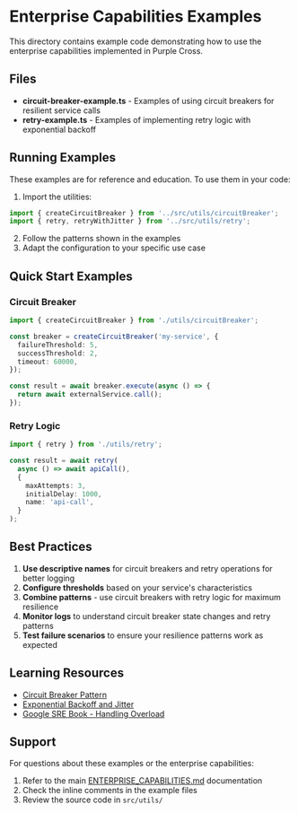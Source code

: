 # Enterprise Capabilities Examples

This directory contains example code demonstrating how to use the enterprise capabilities implemented in Purple Cross.

## Files

- **circuit-breaker-example.ts** - Examples of using circuit breakers for resilient service calls
- **retry-example.ts** - Examples of implementing retry logic with exponential backoff

## Running Examples

These examples are for reference and education. To use them in your code:

1. Import the utilities:
```typescript
import { createCircuitBreaker } from '../src/utils/circuitBreaker';
import { retry, retryWithJitter } from '../src/utils/retry';
```

2. Follow the patterns shown in the examples
3. Adapt the configuration to your specific use case

## Quick Start Examples

### Circuit Breaker

```typescript
import { createCircuitBreaker } from './utils/circuitBreaker';

const breaker = createCircuitBreaker('my-service', {
  failureThreshold: 5,
  successThreshold: 2,
  timeout: 60000,
});

const result = await breaker.execute(async () => {
  return await externalService.call();
});
```

### Retry Logic

```typescript
import { retry } from './utils/retry';

const result = await retry(
  async () => await apiCall(),
  {
    maxAttempts: 3,
    initialDelay: 1000,
    name: 'api-call',
  }
);
```

## Best Practices

1. **Use descriptive names** for circuit breakers and retry operations for better logging
2. **Configure thresholds** based on your service's characteristics
3. **Combine patterns** - use circuit breakers with retry logic for maximum resilience
4. **Monitor logs** to understand circuit breaker state changes and retry patterns
5. **Test failure scenarios** to ensure your resilience patterns work as expected

## Learning Resources

- [Circuit Breaker Pattern](https://martinfowler.com/bliki/CircuitBreaker.html)
- [Exponential Backoff and Jitter](https://aws.amazon.com/blogs/architecture/exponential-backoff-and-jitter/)
- [Google SRE Book - Handling Overload](https://sre.google/sre-book/handling-overload/)

## Support

For questions about these examples or the enterprise capabilities:
1. Refer to the main [ENTERPRISE_CAPABILITIES.md](../../ENTERPRISE_CAPABILITIES.md) documentation
2. Check the inline comments in the example files
3. Review the source code in `src/utils/`
